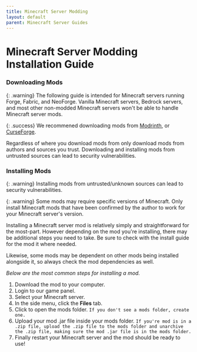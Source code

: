 ```yaml
---
title: Minecraft Server Modding
layout: default
parent: Minecraft Server Guides
---
```


# Minecraft Server Modding Installation Guide

### Downloading Mods

{: .warning}
The following guide is intended for Minecraft servers running Forge, Fabric, and NeoForge. Vanilla Minecraft servers, Bedrock servers, and most other non-modded Minecraft servers won't be able to handle Minecraft server mods.

{: .success}
We recommened downloading mods from [Modrinth](https://modrinth.com/mods), or [CurseForge](www.curseforge.com/minecraft/mc-mods/).

Regardless of where you download mods from only download mods from authors and sources you trust. Downloading and installing mods from untrusted sources can lead to security vulnerabilities.

### Installing Mods

{: .warning}
Installing mods from untrusted/unknown sources can lead to security vulnerabilities.

{: .warning}
Some mods may require specific versions of Minecraft. Only install Minecraft mods that have been confirmed by the author to work for your Minecraft server's version.

Installing a Minecraft server mod is relatively simply and straightforward for the most-part. However depending on the mod you're installing, there may be additional steps you need to take. Be sure to check with the install guide for the mod it where needed. 

Likewise, some mods may be dependent on other mods being installed alongside it, so always check the mod dependencies as well.

*Below are the most common steps for installing a mod.*

1. Download the mod to your computer.
2. Login to our game panel.
3. Select your Minecraft server.
4. In the side menu, click the **Files** tab.
5. Click to open the mods folder. `If you don't see a mods folder, create one.`
6. Upload your mod .jar file inside your mods folder. `If you're mod is in a .zip file, upload the .zip file to the mods folder and unarchive the .zip file, making sure the mod .jar file is in the mods folder.`
7. Finally restart your Minecraft server and the mod should be ready to use!
